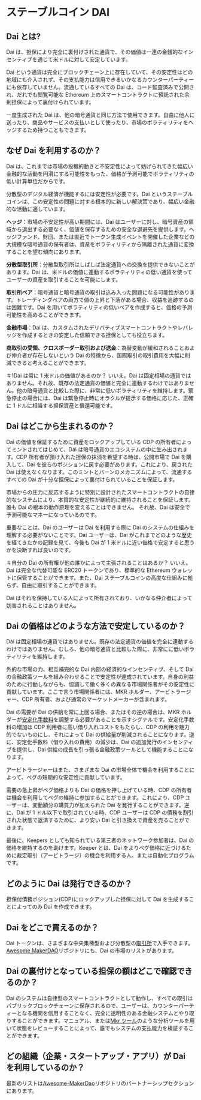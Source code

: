 # ステーブルコイン DAI

## Dai とは?

Dai は、担保により完全に裏付けされた通貨で、その価値は一連の金銭的なインセンティブを通じて米ドルに対して安定しています。

Dai という通貨は完全にブロックチェーン上に存在していて、その安定性はどの地域にも介入されず、その支払能力は信用できるいかなるカウンターパーティーにも依存していません。流通しているすべての Dai は、コード監査済みで公開され、だれでも閲覧可能な Ethereum 上のスマートコントラクトに預託された余剰担保によって裏付けられています。

一度生成された Dai は、他の暗号通貨と同じ方法で使用できます。自由に他人に送ったり、商品やサービスの支払いとして使ったり、市場のボラティリティをヘッジするため持つこともできます。

## なぜ Dai を利用するのか？

Dai は、これまでは市場の投機的動きと不安定性によって妨げられてきた幅広い金融的な活動を円滑にする可能性をもった、価格が予測可能でボラティリティの低い計算単位だからです。

分散型のデジタル経済が機能するには安定性が必要です。Dai というステーブルコインは、この安定性の問題に対する根本的に新しい解決策であり、幅広い金融的な活動に適しています。

**ヘッジ**：市場の不安定性が高い期間には、Dai はユーザーに対し、暗号資産の領域から退出する必要なく、価値を保存するための安全な退避先を提供します。ヘッジファンド、財団、または直近でトークン生成イベントを開催した企業などの大規模な暗号通貨の保有者は、資産をボラティリティから隔離された通貨に変換することを望む傾向にあります。

**分散型取引所**：分散型取引所はしばしば法定通貨への交換を提供できないことがあります。Dai は、米ドルの価値に連動するボラティリティの低い通貨を使ってユーザーの資産を取引することを可能にします。

**取引所ペア**：暗号通貨と暗号通貨の取引は込み入った問題になる可能性があります。トレーディングペアの両方で値の上昇と下落がある場合、収益を追跡するのは困難です。Dai を用いてボラティリティの低いペアを作成すると、価格の予測可能性を高めることができます。

**金融市場**：Dai は、カスタムされたデリバティブスマートコントラクトやレバレッジを作成するときの安定した信頼できる担保としても役立ちます。

**商取引の受領、クロスボーダー取引および送金**：為替変動が緩和されることおよび仲介者が存在しないという Dai の特徴から、国際取引の取引費用を大幅に削減できると考えることができます。

＃1Dai は常に 1 米ドルの価値があるのか？ いいえ。Dai は固定相場の通貨ではありません。それ故、既存の法定通貨の価値と完全に連動するわけではありません。他の暗号通貨と比較した際に、非常に低いボラティリティを維持します。緊急停止の場合には、Dai は緊急停止時にオラクルが提示する価格に応じた、正確に 1 ドルに相当する担保資産と償還可能です。

## Dai はどこから生まれるのか？

Dai の価値を保証するために資産をロックアップしている CDP の所有者によってミントされてはじめて、Dai は暗号通貨のエコシステムの中に生み出されます。CDP 所有者が預け入れた担保の抹消を希望する時は、公開市場で Dai を購入して、Dai を彼らのポジションに戻す必要があります。これにより、戻された Dai は使えなくなります。このミントとバーンのメカニズムによって、流通するすべての Dai が十分な担保によって裏付けられていることを保証します。

市場からの圧力に反応するように特別に設計されたスマートコントラクトの自律的なシステムにより、本質的な安定性が継続的に維持されることを保証します。誰も Dai の根本の動作原理を変えることはできません。 それ故、Dai は安全で予測可能なマネーになっているのです。

重要なことは、Dai のユーザーは Dai を利用する際に Dai のシステムの仕組みを理解する必要がないことです。Dai ユーザーは、Dai がこれまでどのような歴史を経てきたかの記録を見て、今後も Dai が 1 米ドルに近い価格で安定すると思うかを決断すれば良いのです。

＃自分の Dai の所有権が他の誰かによって主張されることはあるか？ いいえ。Dai は完全な代替可能な ERC20 トークンであり、標準的な Ethereum ウォレットに保管することができます。また、Dai ステーブルコインの高度な仕組みに拠らず、自由に取引することができます。

Dai はそれを保持している人によって所有されており、いかなる仲介者によって妨害されることはありません。

## Dai の価格はどのような方法で安定しているのか？

Dai は固定相場の通貨ではありません。既存の法定通貨の価値を完全に連動するわけではありません。むしろ、他の暗号通貨と比較した際に、非常にに低いボラティリティを維持します。

外的な市場の力、相互補完的な Dai 内部の経済的なインセンティブ、そして Dai の金融政策ツールを組み合わせることで安定性が達成されています。自身の利益のために行動しながらも、協調して働く多くの異なる市場関係者がその安定性に貢献しています。ここで言う市場関係者には、MKR ホルダー、アービトラージャー、CDP 所有者、および通常のマーケットメーカーが含まれます。

Dai の需要が Dai の供給を常に上回る場合、またはその逆の場合は、MKR ホルダーが[安定化手数料](https://github.com/makerdao/community/tree/b470cde793ac3b4a49ec443208ccaa8ee2e10c6f/faqs/ja/Stability-fee.md)を調整する必要があることを示すシグナルです。安定化手数料の増加は CDP 利用者に高い借り入れコストをもたらし、CDP の利用を魅力的でないものにし、それによって Dai の供給量が削減されることになります。逆に、安定化手数料（借り入れの費用）の減少は、Dai の追加発行のインセンティブを提供し、Dai 供給の成長を引っ張る金融政策ツールとして機能することになります。

アービトラージャーはまた、さまざまな Dai の市場全体で機会を利用することによって、ペグの短期的な安定性に貢献しています。

需要の急上昇がペグ価格よりも Dai の価格を押し上げている時、CDP の所有者は機会を利用してペグの維持に参加することができます。これにより、CDP ユーザーは、変動額分の購買力が加えられた Dai を発行することができます。逆に、Dai が 1 ドル以下で取引されている時、CDP ユーザーは CDP の債務を割引された状態で返済するために、より安い Dai と引き換えで資産を売ることができます。

最後に、Keepers としても知られている第三者のネットワーク参加者は、Dai の価格を維持するのを助けます。Keeper とは、Dai をよりペグ価格に近づけるために裁定取引（アービトラージ）の機会を利用する人、または自動化プログラムです。

## どのように Dai は発行できるのか？

担保付債務ポジション\(CDP\)にロックアップした担保に対して Dai を生成することによってのみ Dai を作成できます。

## Dai をどこで買えるのか？

Dai トークンは、さまざまな中央集権型および分散型の[取引所](https://coinmarketcap.com/ja/currencies/dai/#markets)で入手できます。 [Awesome MakerDAO](https://github.com/makerdao/awesome-makerdao#trade-your-dai)リポジトリにも、Dai の市場のリストがあります。

## Dai の裏付けとなっている担保の額はどこで確認できるのか？

Dai のシステムは自律型のスマートコントラクトとして動作し、すべての取引はパブリックブロックチェーンに保存されるので、ユーザーは、カウンターパーティーとなる機関を信用することなく、完全に透明性のある金融システムとやり取りすることができます。マニュアル、または[Mkr ツール](https://mkr.tools/)のような分析ツールを用いて状態をレビューすることによって、誰でもシステムの支払能力を検証することができます。

## どの組織（企業・スタートアップ・アプリ）が Dai を利用しているのか？

最新のリストは[Awesome-MakerDao](https://github.com/makerdao/awesome-makerdao)リポジトリのパートナーシップセクションにあります。

